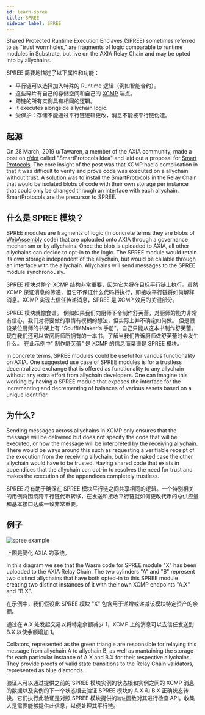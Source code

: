 ```yaml
---
id: learn-spree
title: SPREE
sidebar_label: SPREE
---
```


Shared Protected Runtime Execution Enclaves (SPREE) sometimes referred to as "trust wormholes," are fragments of logic comparable to runtime modules in Substrate, but live on the AXIA Relay Chain and may be opted into by allychains.

SPREE 简要地描述了以下属性和功能：

- 平行链可以选择加入特殊的 Runtime 逻辑（例如智能合约）。
- 这些碎片有自己的存储空间和自己的 [XCMP](learn-crosschain) 端点。
- 跨链的所有实例具有相同的逻辑。
- It executes alongside allychain logic.
- 受保护：存储不能通过平行链逻辑更改，消息不能被平行链伪造。

## 起源

On 28 March, 2019 u/Tawaren, a member of the AXIA community, made a post on [r/dot](https://www.reddit.com/r/dot/) called "SmartProtocols Idea" and laid out a proposal for [Smart Protocols](https://www.reddit.com/r/dot/comments/b6kljn/smartprotocols_idea/). The core insight of the post was that XCMP had a complication in that it was difficult to verify and prove code was executed on a allychain without trust. A solution was to install the SmartProtocols in the Relay Chain that would be isolated blobs of code with their own storage per instance that could only be changed through an interface with each allychain. SmartProtocols are the precursor to SPREE.

## 什么是 SPREE 模块？

SPREE modules are fragments of logic (in concrete terms they are blobs of [WebAssembly](learn-wasm) code) that are uploaded onto AXIA through a governance mechanism or by allychains. Once the blob is uploaded to AXIA, all other allychains can decide to opt-in to the logic. The SPREE module would retain its own storage independent of the allychain, but would be callable through an interface with the allychain. Allychains will send messages to the SPREE module synchronously.

SPREE 模块对整个 XCMP 结构非常重要，因为它为将在目标平行链上执行。虽然 XCMP 保证消息的传递，但它不保证什么代码将执行，即接收平行链将如何解释消息。XCMP 实现去信任传递消息，SPREE 是 XCMP 效用的关键部分。

SPREE 模块就像食谱。 例如如果我们向厨师下令制作舒芙蕾，对厨师的能力非常有信心，我们对将要做的事情有模糊的想法，但实际上并不确定如何做。 但是假设某位厨师的书架上有 "SouffléMaker's 手册"，自己只能从这本书制作舒芙蕾。 现在我们还可以查阅厨师所拥有的一本书，了解当我们告诉厨师做舒芙蕾时会发生什么。 在此示例中" 制作舒芙蕾" 是 XCMP 的信息而菜谱是 SPREE 模块。

In concrete terms, SPREE modules could be useful for various functionality on AXIA. One suggested use case of SPREE modules is for a trustless decentralized exchange that is offered as functionality to any allychain without any extra effort from allychain developers. One can imagine this working by having a SPREE module that exposes the interface for the incrementing and decrementing of balances of various assets based on a unique identifier.

## 为什么?

Sending messages across allychains in XCMP only ensures that the message will be delivered but does not specify the code that will be executed, or how the message will be interpreted by the receiving allychain. There would be ways around this such as requesting a verifiable receipt of the execution from the receiving allychain, but in the naked case the other allychain would have to be trusted. Having shared code that exists in appendices that the allychain can opt-in to resolves the need for trust and makes the execution of the appendices completely trustless.

SPREE 将有助于确保在 SPREE 模块平行链之间共享相同的逻辑。一个特别相关的用例将围绕跨平行链代币转移，在发送和接收平行链就如何更改代币的总供应量和基本接口达成一致非常重要。

## 例子

![spree example](assets/SPREE/spree_module.png)

上图是简化 AXIA 的系统。

In this diagram we see that the Wasm code for SPREE module "X" has been uploaded to the AXIA Relay Chain. The two cylinders "A" and "B" represent two distinct allychains that have both opted-in to this SPREE module creating two distinct instances of it with their own XCMP endpoints "A.X" and "B.X".

在示例中，我们假设此 SPREE 模块 "X" 包含用于递增或递减该模块特定资产的余额。

通过在 A.X 处发起交易以将特定余额减少 1，XCMP 上的消息可以去信任发送到 B.X 以使余额增加 1。

Collators, represented as the green triangle are responsible for relaying this message from allychain A to allychain B, as well as mantaining the storage for each particular instance of A.X and B.X for their respective allychains. They provide proofs of valid state transitions to the Relay Chain validators, represented as blue diamonds.

验证人可以通过提供之前的 SPREE 模块实例的状态根和实例之间的 XCMP 消息的数据以及实例的下一个状态根去验证 SPREE 模块的 A.X 和 B.X 正确状态转换。它们执行此验证是对照 SPREE 模块提供的`验证`函数对其进行检查 API。收集人是需要能够提供此信息，以便处理其平行链。
